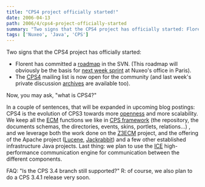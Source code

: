 ```yaml
---
title: "CPS4 project officially started!"
date: 2006-04-13
path: 2006/4/cps4-project-officially-started
summary: "Two signs that the CPS4 project has officially started: Florent has committed a roadmap in the SVN."
tags: ['Nuxeo', 'Java', 'CPS']
---
```


<p>
Two signs that the CPS4 project has officially started:
</p><ul><li>Florent has committed a <a href="http://svn.nuxeo.org/trac/pub/file/CPS4/trunk/doc/ROADMAP.txt">roadmap</a> in the SVN. (This roadmap will obviously be the basis for <a href="http://www.zope.org/Members/nuxeo/news/z3ecm-sprint-2006">next week sprint</a> at Nuxeo's office in Paris).</li>

<li>The <a href="http://lists.nuxeo.com/cgi-bin/mailman/listinfo/cps4">CPS4</a> mailing list is now open for the community (and last week's private discussion <a href="http://lists.nuxeo.com/pipermail/cps4/2006-April/date.html">archives</a> are available too).</li>

</ul><p>
Now, you may ask, "what is CPS4?"
</p><p>
In a couple of sentences, that will be expanded in upcoming blog postings: CPS4 is the evolution of CPS3 towards more <a href="http://lists.nuxeo.com/pipermail/z3lab/2005-May/000020.html">openness</a> and more scalability. We keep all the <a href="http://en.wikipedia.org/wiki/Enterprise_content_management">ECM</a> functions we like in <a href="http://www.cps-project.org/sections/about/cps-platform-framework-r">CPS framework</a> (the repository, the documents schemas, the directories, events, skins, portlets, relations...) , and we leverage both the work done on the <a href="http://www.z3lab.org/">Z3ECM</a> project, and
the offering of the Apache project (<a href="http://lucene.apache.org/">Lucene</a>, <a href="http://jackrabbit.apache.org/">Jackrabbit</a>) and a few other established infrastructure Java projects. Last thing: we plan to use the <a href="http://www.zeroc.com/">ICE</a> high-performance communication engine for communication between the different components.
</p><p>
FAQ: "Is the CPS 3.4 branch still supported?" R: of course, we also plan to do a CPS 3.4.1 release very soon.
</p> 

